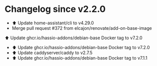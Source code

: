 # Changelog since v2.2.0
- ⬆️ Update home-assistant/cli to v4.29.0 
- Merge pull request #372 from elcajon/renovate/add-on-base-image

⬆️ Update ghcr.io/hassio-addons/debian-base Docker tag to v7.2.0 
- ⬆️ Update ghcr.io/hassio-addons/debian-base Docker tag to v7.2.0 
- ⬆️ Update caddyserver/caddy to v2.7.5 
- ⬆️ Update ghcr.io/hassio-addons/debian-base Docker tag to v7.1.1 

